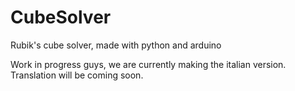 # CubeSolver
Rubik's cube solver, made with python and arduino


Work in progress guys, we are currently making the italian version. Translation will be coming soon.
